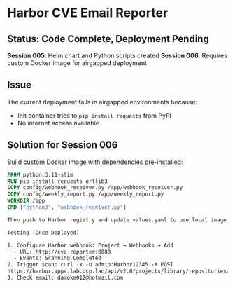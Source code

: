 # Harbor CVE Email Reporter

## Status: Code Complete, Deployment Pending

**Session 005**: Helm chart and Python scripts created
**Session 006**: Requires custom Docker image for airgapped deployment

## Issue

The current deployment fails in airgapped environments because:
- Init container tries to `pip install requests` from PyPI
- No internet access available

## Solution for Session 006

Build custom Docker image with dependencies pre-installed:

```dockerfile
FROM python:3.11-slim
RUN pip install requests urllib3
COPY config/webhook_receiver.py /app/webhook_receiver.py
COPY config/weekly_report.py /app/weekly_report.py
WORKDIR /app
CMD ["python3", "webhook_receiver.py"]

Then push to Harbor registry and update values.yaml to use local image.

Testing (Once Deployed)

1. Configure Harbor webhook: Project → Webhooks → Add
  - URL: http://cve-reporter:8080
  - Events: Scanning Completed
2. Trigger scan: curl -k -u admin:Harbor12345 -X POST 
https://harbor.apps.lab.ocp.lan/api/v2.0/projects/library/repositories/nginx/artifacts/1.19/scan
3. Check email: damoke012@hotmail.com

